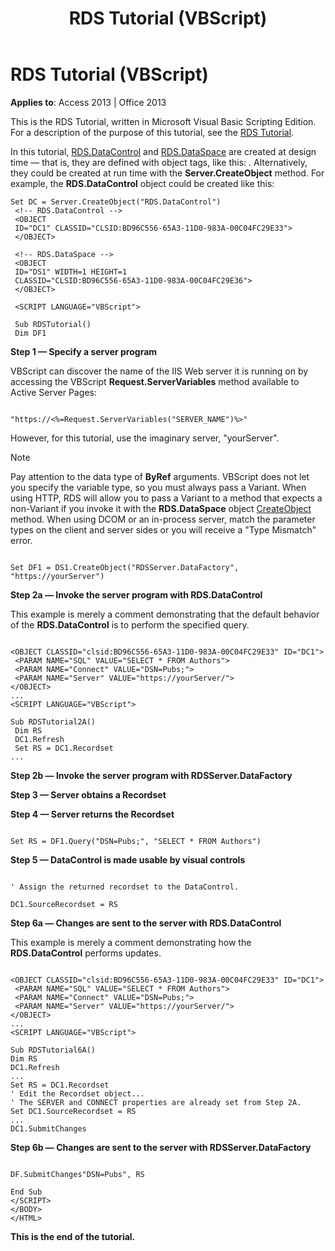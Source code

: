 ﻿---
title: RDS Tutorial (VBScript)
TOCTitle: RDS Tutorial (VBScript)
ms:assetid: 7a6596fd-00b9-a637-7d00-fb55a621305f
ms:mtpsurl: https://msdn.microsoft.com/library/JJ249506(v=office.15)
ms:contentKeyID: 48545792
ms.date: 09/18/2015
mtps_version: v=office.15
---

# RDS Tutorial (VBScript)


**Applies to**: Access 2013 | Office 2013

This is the RDS Tutorial, written in Microsoft Visual Basic Scripting Edition. For a description of the purpose of this tutorial, see the [RDS Tutorial](chapter-12-rds-tutorial.md).

In this tutorial, [RDS.DataControl](datacontrol-object-rds.md) and [RDS.DataSpace](dataspace-object-rds.md) are created at design time — that is, they are defined with object tags, like this: . Alternatively, they could be created at run time with the **Server.CreateObject** method. For example, the **RDS.DataControl** object could be created like this:

    Set DC = Server.CreateObject("RDS.DataControl") 
     <!-- RDS.DataControl --> 
     <OBJECT 
     ID="DC1" CLASSID="CLSID:BD96C556-65A3-11D0-983A-00C04FC29E33"> 
     </OBJECT> 
     
     <!-- RDS.DataSpace --> 
     <OBJECT 
     ID="DS1" WIDTH=1 HEIGHT=1 
     CLASSID="CLSID:BD96C556-65A3-11D0-983A-00C04FC29E36"> 
     </OBJECT> 
     
     <SCRIPT LANGUAGE="VBScript"> 
     
     Sub RDSTutorial() 
     Dim DF1 

**Step 1 — Specify a server program**

VBScript can discover the name of the IIS Web server it is running on by accessing the VBScript **Request.ServerVariables** method available to Active Server Pages:

``` 
 
"https://<%=Request.ServerVariables("SERVER_NAME")%>" 
```

However, for this tutorial, use the imaginary server, "yourServer".


> [!NOTE]
> <P>Pay attention to the data type of <STRONG>ByRef</STRONG> arguments. VBScript does not let you specify the variable type, so you must always pass a Variant. When using HTTP, RDS will allow you to pass a Variant to a method that expects a non-Variant if you invoke it with the <STRONG>RDS.DataSpace</STRONG> object <A href="createobject-method-rds.md">CreateObject</A> method. When using DCOM or an in-process server, match the parameter types on the client and server sides or you will receive a "Type Mismatch" error.</P>



``` 
 
Set DF1 = DS1.CreateObject("RDSServer.DataFactory", "https://yourServer") 
```

**Step 2a — Invoke the server program with RDS.DataControl**

This example is merely a comment demonstrating that the default behavior of the **RDS.DataControl** is to perform the specified query.

``` 
 
<OBJECT CLASSID="clsid:BD96C556-65A3-11D0-983A-00C04FC29E33" ID="DC1"> 
 <PARAM NAME="SQL" VALUE="SELECT * FROM Authors"> 
 <PARAM NAME="Connect" VALUE="DSN=Pubs;"> 
 <PARAM NAME="Server" VALUE="https://yourServer/"> 
</OBJECT> 
... 
<SCRIPT LANGUAGE="VBScript"> 
 
Sub RDSTutorial2A() 
 Dim RS 
 DC1.Refresh 
 Set RS = DC1.Recordset 
... 
```

**Step 2b — Invoke the server program with RDSServer.DataFactory**

**Step 3 — Server obtains a Recordset**

**Step 4 — Server returns the Recordset**

``` 
 
Set RS = DF1.Query("DSN=Pubs;", "SELECT * FROM Authors") 
```

**Step 5 — DataControl is made usable by visual controls**

``` 
 
' Assign the returned recordset to the DataControl. 
 
DC1.SourceRecordset = RS 
```

**Step 6a — Changes are sent to the server with RDS.DataControl**

This example is merely a comment demonstrating how the **RDS.DataControl** performs updates.

``` 
 
<OBJECT CLASSID="clsid:BD96C556-65A3-11D0-983A-00C04FC29E33" ID="DC1"> 
 <PARAM NAME="SQL" VALUE="SELECT * FROM Authors"> 
 <PARAM NAME="Connect" VALUE="DSN=Pubs;"> 
 <PARAM NAME="Server" VALUE="https://yourServer/"> 
</OBJECT> 
... 
<SCRIPT LANGUAGE="VBScript"> 
 
Sub RDSTutorial6A() 
Dim RS 
DC1.Refresh 
... 
Set RS = DC1.Recordset 
' Edit the Recordset object... 
' The SERVER and CONNECT properties are already set from Step 2A. 
Set DC1.SourceRecordset = RS 
... 
DC1.SubmitChanges 
```

**Step 6b — Changes are sent to the server with RDSServer.DataFactory**

``` 
 
DF.SubmitChanges"DSN=Pubs", RS 
 
End Sub 
</SCRIPT> 
</BODY> 
</HTML> 
```

**This is the end of the tutorial.**

